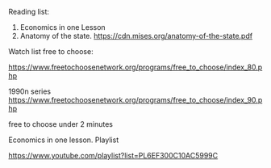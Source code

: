 
Reading list:

 1. Economics in one Lesson
 2. Anatomy of the state. https://cdn.mises.org/anatomy-of-the-state.pdf


Watch list
free to choose:

https://www.freetochoosenetwork.org/programs/free_to_choose/index_80.php

1990n series
https://www.freetochoosenetwork.org/programs/free_to_choose/index_90.php


free to choose under 2 minutes

Economics in one lesson. Playlist

https://www.youtube.com/playlist?list=PL6EF300C10AC5999C
<!--stackedit_data:
eyJoaXN0b3J5IjpbLTU5Njc4OTEyNywtMTEwODAyNTk3Nl19
-->